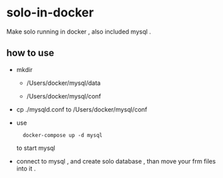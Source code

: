 # solo-in-docker
Make solo running in docker , also included mysql .

## how to use

* mkdir 

    * /Users/docker/mysql/data
    
    * /Users/docker/mysql/conf
    
* cp ./mysqld.conf to /Users/docker/mysql/conf

* use 

        docker-compose up -d mysql
        
    to start mysql 
    
* connect to mysql , and create solo database  , than move your frm files into it . 

    
                 
